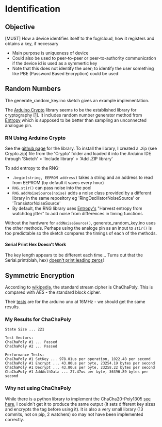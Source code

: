 # Identification

## Objective
[MUST] How a device identifies itself to the fog/cloud, how it registers and obtains a key, if necessary
- Main purpose is uniqueness of device
- Could also be used to peer-to-peer or peer-to-authority communication if the device id is used as a symmertic key
- Note that this does not identify the user; to identify the user something like PBE (Password Based Encryption) could be used


## Random Numbers

The generate_random_key.ino sketch gives an example implementation.

The [Arduino Crypto](https://rweather.github.io/arduinolibs/crypto.html) library seems to be the established library for cryptography [[1](http://playground.arduino.cc/Main/LibraryList#Cryptography)]. It includes random number generator method from [Entropy](https://sites.google.com/site/astudyofentropy/project-definition/timer-jitter-entropy-sources/entropy-library) which is supposed to be better than sampling an unconnected analogue pin.

### RN Using Arduino Crypto
See the [github page](https://github.com/rweather/arduinolibs) for the library. To install the library, I created a .zip (see Crypto.zip) file from the 'Crypto' folder and loaded it into the Arduino IDE through 'Sketch' > 'Include library' > 'Add .ZIP library'

To add entropy to the RNG:
- `.begin(string, EEPROM address)` takes a string and an address to read from EEPROM (by default it saves every hour)
- `RNG.stir()` can pass noise into the pool
- `RNG.addNoiseSource(noise)` adds a noise class provided by a different library in the same repository eg 'RingOscillatorNoiseSource' or 'TransistorNoiseSource'
- By default, the RNG library uses [Entropy's](https://sites.google.com/site/astudyofentropy/project-definition/timer-jitter-entropy-sources/entropy-library) "Harvest entropy from watchdog jitter" to add noise from differences in timing functions

Without the hardware for `addNoiseSource()`, generate_random_key.ino uses the other methods. Perhaps using the analoge pin as an input to `stir()` is too predictable so the sketch compares the timings of each of the methods.

#### Serial Print Hex Doesn't Work
The key length appears to be different each time... Turns out that the Serial.print(blah, hex) [doesn't print leading zeros](https://forum.arduino.cc/index.php?topic=38107.0)!


## Symmetric Encryption

According to [wikipedia](https://en.wikipedia.org/wiki/Transport_Layer_Security#Algorithm), the standard stream cipher is ChaChaPoly. This is compared with AES - the standard block cipher.

Their [tests](https://rweather.github.io/arduinolibs/crypto.html) are for the arduino uno at 16MHz - we should get the same results.

### My Results for ChaChaPoly
```
State Size ... 221

Test Vectors:
ChaChaPoly #1 ... Passed
ChaChaPoly #2 ... Passed

Performance Tests:
ChaChaPoly #1 SetKey ... 978.01us per operation, 1022.48 per second
ChaChaPoly #1 Encrypt ... 43.00us per byte, 23254.19 bytes per second
ChaChaPoly #1 Decrypt ... 43.00us per byte, 23258.22 bytes per second
ChaChaPoly #1 AddAuthData ... 27.47us per byte, 36396.89 bytes per second
```

### Why not using ChaChaPoly
While there is a python library to implement the ChaCha20-Poly1305 [see here](https://github.com/AntonKueltz/ChaCha20Poly1305/graphs/contributors), I couldn't get it to produce the same output (it sets different key sizes and encrypts the tag before using it). It is also a very small library (13 commits, not on pip, 2 watchers) so may not have been implemented correctly.
